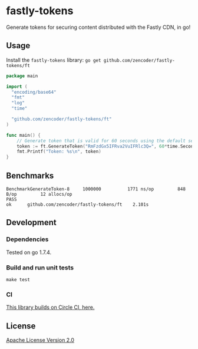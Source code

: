 # fastly-tokens

Generate tokens for securing content distributed with the Fastly CDN, in go!

## Usage
Install the ```fastly-tokens``` library:
```go get github.com/zencoder/fastly-tokens/ft```

```go
package main

import (
  "encoding/base64"
  "fmt"
  "log"
  "time"

  "github.com/zencoder/fastly-tokens/ft"
)

func main() {
	// Generate token that is valid for 60 seconds using the default secret
	token := ft.GenerateToken("RmFzdGx5IFRva2VuIFRlc3Q=", 60*time.Second, base64.StdEncoding); err != nil {
	fmt.Printf("Token: %s\n", token)
}
```

## Benchmarks
```shell
BenchmarkGenerateToken-8   	 1000000	      1771 ns/op	     848 B/op	      12 allocs/op
PASS
ok  	github.com/zencoder/fastly-tokens/ft	2.101s
```

## Development

### Dependencies

Tested on go 1.7.4.

### Build and run unit tests

    make test

### CI

[This library builds on Circle CI, here.](https://circleci.com/gh/zencoder/fastly-tokens/)

## License

[Apache License Version 2.0](LICENSE)
